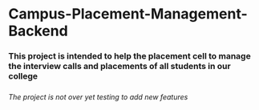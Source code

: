 # Campus-Placement-Management-Backend
<H3> This project is intended to help the placement cell to manage the interview calls and placements of all students in our college<H3>

<H6> The project is not over yet testing to add new features<H6>

